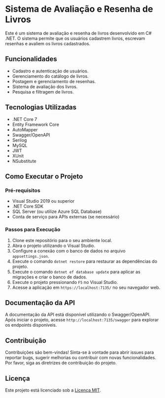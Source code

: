 # Sistema de Avaliação e Resenha de Livros

Este é um sistema de avaliação e resenha de livros desenvolvido em C# .NET. O sistema permite que os usuários cadastrem livros, escrevam resenhas e avaliem os livros cadastrados.

## Funcionalidades

- Cadastro e autenticação de usuários.
- Gerenciamento do catálogo de livros.
- Postagem e gerenciamento de resenhas.
- Sistema de avaliação dos livros.
- Pesquisa e filtragem de livros.

## Tecnologias Utilizadas

- .NET Core 7
- Entity Framework Core
- AutoMapper
- Swagger/OpenAPI
- Serilog
- MySQL
- JWT
- XUnit
- NSubstitute
  
## Como Executar o Projeto

### Pré-requisitos

- Visual Studio 2019 ou superior
- .NET Core SDK
- SQL Server (ou utilize Azure SQL Database)
- Conta de serviço para APIs externas (se necessário)

### Passos para Execução

1. Clone este repositório para o seu ambiente local.
2. Abra o projeto utilizando o Visual Studio.
3. Configure a conexão com o banco de dados no arquivo `appsettings.json`.
4. Execute o comando `dotnet restore` para restaurar as dependências do projeto.
5. Execute o comando `dotnet ef database update` para aplicar as migrações e criar o banco de dados.
6. Execute o projeto pressionando `F5` no Visual Studio.
7. Acesse a aplicação em `https://localhost:7135/` no seu navegador web.

## Documentação da API

A documentação da API está disponível utilizando o Swagger/OpenAPI. Após iniciar o projeto, acesse `http://localhost:7135/swagger` para explorar os endpoints disponíveis.

## Contribuição

Contribuições são bem-vindas! Sinta-se à vontade para abrir issues para reportar bugs, sugerir melhorias ou contribuir com novas funcionalidades. Por favor, siga as diretrizes de contribuição do projeto.

## Licença

Este projeto está licenciado sob a [Licença MIT](LICENSE).
